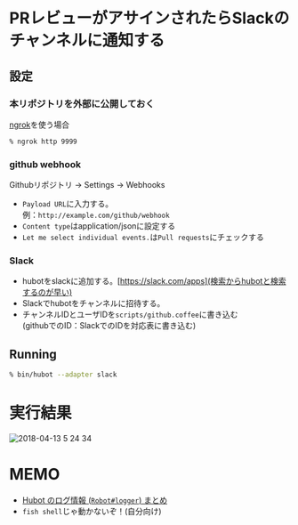 # PRレビューがアサインされたらSlackのチャンネルに通知する
## 設定

### 本リポジトリを外部に公開しておく
[ngrok](https://ngrok.com/)を使う場合

```zsh
% ngrok http 9999
```

### github webhook
Githubリポジトリ → Settings → Webhooks

- `Payload URL`に入力する。<br>
例：`http://example.com/github/webhook`
- `Content type`はapplication/jsonに設定する
- `Let me select individual events.`は`Pull requests`にチェックする

### Slack
- hubotをslackに追加する。[https://slack.com/apps](検索からhubotと検索するのが早い)
- Slackでhubotをチャンネルに招待する。
- チャンネルIDとユーザIDを`scripts/github.coffee`に書き込む<br>
(githubでのID：SlackでのIDを対応表に書き込む)

## Running
```zsh
% bin/hubot --adapter slack
```

# 実行結果
![2018-04-13 5 24 34](https://user-images.githubusercontent.com/1858578/38702225-03b43410-3edb-11e8-9460-b6d9c59d87e0.png)

# MEMO
- [Hubot のログ情報 (`Robot#logger`) まとめ](https://qiita.com/bouzuya/items/40b54e511d57954c9338)
- `fish shell`じゃ動かないぞ！(自分向け)